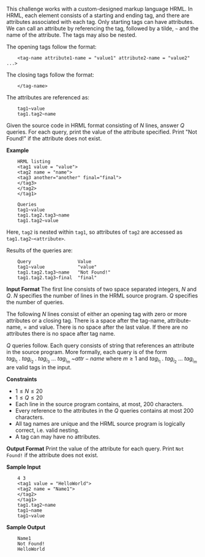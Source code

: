 This challenge works with a custom-designed markup language HRML. In HRML, each element consists of a starting and ending tag, and there are attributes associated with each tag. Only starting tags can have attributes. We can call an attribute by referencing the tag, followed by a tilde, `~` and the name of the attribute. The tags may also be nested.

The opening tags follow the format:
```
    <tag-name attribute1-name = "value1" attribute2-name = "value2" ...>
```

The closing tags follow the format:
```        
    </tag-name>
```

The attributes are referenced as:
```
    tag1~value  
    tag1.tag2~name
```

Given the source code in HRML format consisting of $N$ lines, answer $Q$ queries. For each query, print the value of the attribute specified. Print "Not Found!" if the attribute does not exist.

**Example**
```
    HRML listing
    <tag1 value = "value">
    <tag2 name = "name">
    <tag3 another="another" final="final">
    </tag3>
    </tag2>
    </tag1>

    Queries
    tag1~value
    tag1.tag2.tag3~name
    tag1.tag2~value
```
Here, `tag2` is nested within `tag1`, so attributes of `tag2` are accessed as `tag1.tag2~<attribute>`. 

Results of the queries are:
```
    Query                 Value
    tag1~value            "value"
    tag1.tag2.tag3~name   "Not Found!"
    tag1.tag2.tag3~final  "final"
```

**Input Format**
The first line consists of two space separated integers, $N$ and $Q$. $N$ specifies the number of lines in the HRML source program. $Q$ specifies the number of queries.

The following $N$ lines consist of either an opening tag with zero or more attributes or a closing tag. There is a space after the tag-name, attribute-name, $=$ and value. There is no space after the last value. If there are no attributes there is no space after tag name.

$Q$ queries follow. Each query consists of string that references an attribute in the source program. More formally, each query is of the form $tag_{i_1}~.~tag_{i_2}~.~tag_{i_3}~...~tag_{i_m}$ ~$attr - name$ where $m \ge 1$ and $tag_{i_1}~.~tag_{i_2}~...~tag_{i_m}$ are valid tags in the input.

**Constraints**
- $1 \le N \le 20$
- $1 \le Q \le 20$
- Each line in the source program contains, at most, $200$ characters.
- Every reference to the attributes in the $Q$ queries contains at most $200$ characters.
- All tag names are unique and the HRML source program is logically correct, i.e. valid nesting.
- A tag can may have no attributes.

**Output Format**
Print the value of the attribute for each query. Print `Not Found!` if the attribute does not exist.

**Sample Input**
```
    4 3
    <tag1 value = "HelloWorld">
    <tag2 name = "Name1">
    </tag2>
    </tag1>
    tag1.tag2~name
    tag1~name
    tag1~value
```

**Sample Output**
```
    Name1
    Not Found!
    HelloWorld
```